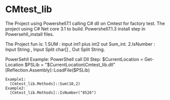 # CMtest_lib
The Project using Powershell7.1 calling C# dll on Cmtest for factory test.
The project using  C# Net core 3.1 to build.
Powershell7.1.3 install step in Powersehll_install files.

The Project fun is:
  1.SUM : input int1 plus int2 out Sum_int.
  2.IsNumber : Input String , Input Split char[] , Out Split String.
  
PowerSehll Example:
  PowerShell call Dll Step:
    $CurrentLocation = Get-Location
    $PSLib = "$CurrentLocation\Cmtest_lib.dll"
    [Reflection.Assembly]::LoadFile($PSLib) 
    
    Example1:
      [Cmtest_lib.Methods]::Sum(10,2)
    Example2:
      [Cmtest_lib.Methods]::IsNumber("8526")
